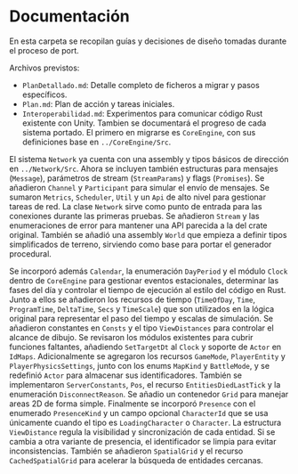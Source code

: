 # Documentación

En esta carpeta se recopilan guías y decisiones de diseño tomadas durante el proceso de port.

Archivos previstos:
- `PlanDetallado.md`: Detalle completo de ficheros a migrar y pasos específicos.
- `Plan.md`: Plan de acción y tareas iniciales.
- `Interoperabilidad.md`: Experimentos para comunicar código Rust existente con Unity.
Tambien se documentará el progreso de cada sistema portado. El primero en migrarse es `CoreEngine`, con sus definiciones base en `../CoreEngine/Src`.

El sistema `Network` ya cuenta con una assembly y tipos básicos de dirección en `../Network/Src`.
Ahora se incluyen también estructuras para mensajes (`Message`), parámetros de stream (`StreamParams`) y flags (`Promises`). Se añadieron `Channel` y `Participant` para simular el envío de mensajes.
Se sumaron `Metrics`, `Scheduler`, `Util` y un `Api` de alto nivel para gestionar tareas de red.
La clase `Network` sirve como punto de entrada para las conexiones durante las primeras pruebas. Se añadieron `Stream` y las enumeraciones de error para mantener una API parecida a la del crate original.
También se añadió una assembly `World` que empieza a definir tipos simplificados de terreno, sirviendo como base para portar el generador procedural.

Se incorporó además `Calendar`, la enumeración `DayPeriod` y el módulo `Clock`
dentro de `CoreEngine` para gestionar eventos estacionales, determinar las
fases del día y controlar el tiempo de ejecución al estilo del código en Rust.
Junto a ellos se añadieron los recursos de tiempo (`TimeOfDay`, `Time`,
`ProgramTime`, `DeltaTime`, `Secs` y `TimeScale`) que son utilizados en la lógica
original para representar el paso del tiempo y escalas de simulación.
Se añadieron constantes en `Consts` y el tipo `ViewDistances` para controlar el alcance de dibujo.
Se revisaron los módulos existentes para cubrir funciones faltantes, añadiendo `SetTargetDt` al `Clock` y soporte de `Actor` en `IdMaps`.
Adicionalmente se agregaron los recursos `GameMode`, `PlayerEntity` y `PlayerPhysicsSettings`, junto con los enums `MapKind` y `BattleMode`, y se redefinió `Actor` para almacenar sus identificadores. También se implementaron `ServerConstants`, `Pos`, el recurso `EntitiesDiedLastTick` y la enumeración `DisconnectReason`.
Se añadio un contenedor `Grid` para manejar areas 2D de forma simple.
Finalmente se incorporó `Presence` con el enumerado `PresenceKind` y un campo
opcional `CharacterId` que se usa únicamente cuando el tipo es
`LoadingCharacter` o `Character`. La estructura `ViewDistance` regula la
visibilidad y sincronización de cada entidad. Si se cambia a otra variante de
presencia, el identificador se limpia para evitar inconsistencias.
También se añadieron `SpatialGrid` y el recurso `CachedSpatialGrid` para acelerar la búsqueda de entidades cercanas.

